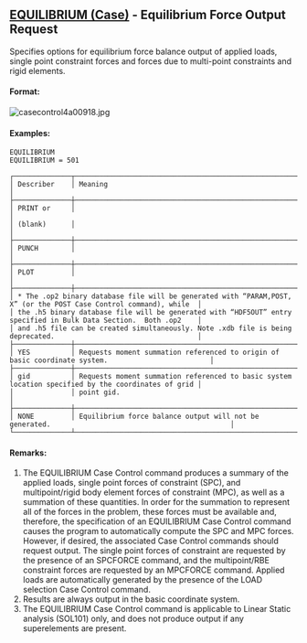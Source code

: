 ## [EQUILIBRIUM (Case)](https://help.hexagonmi.com/bundle/MSC_Nastran_2022.4/page/Nastran_Combined_Book/qrg/casecontrol4a/TOC.EQUILIBRIUM.Case.xhtml) - Equilibrium Force Output Request

Specifies options for equilibrium force balance output of applied loads, single point constraint forces and forces due to multi-point constraints and rigid elements.

#### Format:

![casecontrol4a00918.jpg](https://help-be.hexagonmi.com/bundle/MSC_Nastran_2022.4/page/Nastran_Combined_Book/qrg/casecontrol4a/../../../assets/casecontrol4a00918.jpg?_LANG=enus)  

#### Examples:

```nastran
EQUILIBRIUM
EQUILIBRIUM = 501
```

```text
┌──────────────┬────────────────────────────────────────────────────────────────────────────────────────────────────┐
│ Describer    │ Meaning                                                                                            │
├──────────────┼────────────────────────────────────────────────────────────────────────────────────────────────────┤
│ PRINT or     │                                                                                                    │
│ (blank)      │                                                                                                    │
├──────────────┼────────────────────────────────────────────────────────────────────────────────────────────────────┤
│ PUNCH        │                                                                                                    │
├──────────────┼────────────────────────────────────────────────────────────────────────────────────────────────────┤
│ PLOT         │                                                                                                    │
├──────────────┼────────────────────────────────────────────────────────────────────────────────────────────────────┤
│ * The .op2 binary database file will be generated with “PARAM,POST, X” (or the POST Case Control command), while  │
│ the .h5 binary database file will be generated with “HDF5OUT” entry specified in Bulk Data Section.  Both .op2    │
│ and .h5 file can be created simultaneously. Note .xdb file is being deprecated.                                   │
├──────────────┼────────────────────────────────────────────────────────────────────────────────────────────────────┤
│ YES          │ Requests moment summation referenced to origin of basic coordinate system.                         │
├──────────────┼────────────────────────────────────────────────────────────────────────────────────────────────────┤
│ gid          │ Requests moment summation referenced to basic system location specified by the coordinates of grid │
│              │ point gid.                                                                                         │
├──────────────┼────────────────────────────────────────────────────────────────────────────────────────────────────┤
│ NONE         │ Equilibrium force balance output will not be generated.                                            │
└──────────────┴────────────────────────────────────────────────────────────────────────────────────────────────────┘
```

#### Remarks:

1. The EQUILIBRIUM Case Control command produces a summary of the applied loads, single point forces of constraint (SPC), and multipoint/rigid body element forces of constraint (MPC), as well as a summation of these quantities. In order for the summation to represent all of the forces in the problem, these forces must be available and, therefore, the specification of an EQUILIBRIUM Case Control command causes the program to automatically compute the SPC and MPC forces. However, if desired, the associated Case Control commands should request output. The single point forces of constraint are requested by the presence of an SPCFORCE command, and the multipoint/RBE constraint forces are requested by an MPCFORCE command. Applied loads are automatically generated by the presence of the LOAD selection Case Control command.
2. Results are always output in the basic coordinate system.
3. The EQUILIBRIUM Case Control command is applicable to Linear Static analysis (SOL101) only, and does not produce output if any superelements are present.
